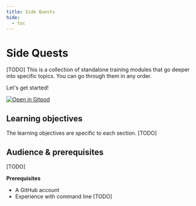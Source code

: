 ```yaml
---
title: Side Quests
hide:
  - toc
---
```


# Side Quests

[TODO] This is a collection of standalone training modules that go deeper into specific topics. You can go through them in any order.

Let's get started!

[![Open in Gitpod](https://img.shields.io/badge/Gitpod-%20Open%20in%20Gitpod-908a85?logo=gitpod)](https://gitpod.io/#https://github.com/nextflow-io/training)

## Learning objectives

The learning objectives are specific to each section. [TODO]

## Audience & prerequisites

[TODO]

**Prerequisites**

- A GitHub account
- Experience with command line
  [TODO]
